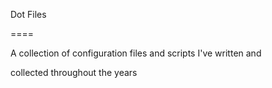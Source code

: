 Dot Files

====

A collection of configuration files and scripts I've written and

collected throughout the years
